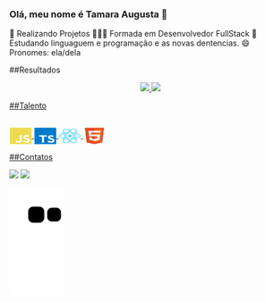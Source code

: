 ### Olá, meu nome é Tamara Augusta 👋


🔭 Realizando Projetos 
👨🏻‍🎓 Formada em Desenvolvedor FullStack 
🌱 Estudando linguaguem e programação e as novas dentencias.
😄 Pronomes: ela/dela

##Resultados

<div align="center">
  <a href="https://github.com/tamara-augusta">
  <img height="180em" src="https://github-readme-stats.vercel.app/api?username=tamara-augusta&show_icons=true&theme=dracula&include_all_commits=true&count_private=true"/>
  <img height="180em" src="https://github-readme-stats.vercel.app/api/top-langs/?username=tamara-augusta&layout=compact&langs_count=7&theme=dracula"/>
</div>
  
 ##Talento
  
<div style="display: inline_block"><br>
  <img align="center" alt="Rafa-Js" height="30" width="40" src="https://raw.githubusercontent.com/devicons/devicon/master/icons/javascript/javascript-plain.svg">
  <img align="center" alt="Rafa-Ts" height="30" width="40" src="https://raw.githubusercontent.com/devicons/devicon/master/icons/typescript/typescript-plain.svg">
  <img align="center" alt="Rafa-React" height="30" width="40" src="https://raw.githubusercontent.com/devicons/devicon/master/icons/react/react-original.svg">
  <img align="center" alt="Rafa-HTML" height="30" width="40" src="https://raw.githubusercontent.com/devicons/devicon/master/icons/html5/html5-original.svg">
 </div>
  
 ##Contatos
 
<div> 
  <a href = "mailto:tamara-augusta@hotmail.com"><img src="https://img.shields.io/badge/-hotmail-%23333?style=for-the-badge&logo=hotmail&logoColor=white" target="_blank"></a>
  <a href="https://https://www.linkedin.com/in/tamara-augusta-82a987104/" target="_blank"><img src="https://img.shields.io/badge/-LinkedIn-%230077B5?style=for-the-badge&logo=linkedin&logoColor=white" target="_blank"></a> 
 
  ![Snake animation](https://github.com/tamara-augusta/tamara-augusta/blob/output/github-contribution-grid-snake.svg)
 
</div>

